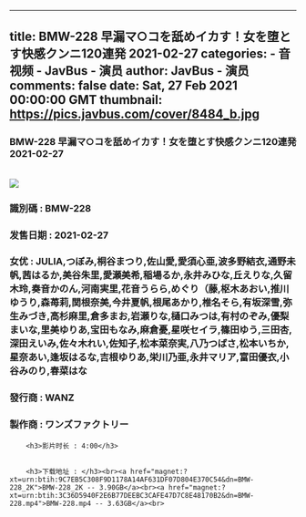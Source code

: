 
---
title: BMW-228 早漏マ○コを舐めイカす！女を堕とす快感クンニ120連発 2021-02-27
categories: 
    - 音视频
    - JavBus - 演员
author: JavBus - 演员
comments: false
date: Sat, 27 Feb 2021 00:00:00 GMT
thumbnail: https://pics.javbus.com/cover/8484_b.jpg
---

<div>   
<h3>BMW-228 早漏マ○コを舐めイカす！女を堕とす快感クンニ120連発 2021-02-27</h3>
        <br>
        <img src="https://pics.javbus.com/cover/8484_b.jpg" referrerpolicy="no-referrer">
        <h3>識別碼 : BMW-228</h3>
        <h3>发售日期 :  2021-02-27</h3>
        <h3>女优 : JULIA,つぼみ,桐谷まつり,佐山愛,愛須心亜,波多野結衣,通野未帆,茜はるか,美谷朱里,愛瀬美希,稲場るか,永井みひな,丘えりな,久留木玲,奏音かのん,河南実里,花音うらら,めぐり（藤,枢木あおい,推川ゆうり,森苺莉,関根奈美,今井夏帆,根尾あかり,椎名そら,有坂深雪,弥生みづき,高杉麻里,倉多まお,岩瀬りな,樋口みつは,有村のぞみ,優梨まいな,里美ゆりあ,宝田もなみ,麻倉憂,星咲セイラ,篠田ゆう,三田杏,深田えいみ,佐々木れい,佐知子,松本菜奈実,八乃つばさ,松本いちか,星奈あい,逢坂はるな,吉根ゆりあ,栄川乃亜,永井マリア,富田優衣,小谷みのり,春菜はな</h3>
        <h3>發行商 : WANZ</h3>
        <h3>製作商 : ワンズファクトリー</h3>
        
        <h3>影片时长 : 4:00</h3>
        
        
        <h3>下载地址 : </h3><br><a href="magnet:?xt=urn:btih:9C7EB5C308F9D1178A14AF631DF07D804E370C54&dn=BMW-228_2K">BMW-228_2K -- 3.90GB</a><br><a href="magnet:?xt=urn:btih:3C36D5940F2E6B77DEEBC3CAFE47D7C8E48170B2&dn=BMW-228.mp4">BMW-228.mp4 -- 3.63GB</a><br>  
</div>
            